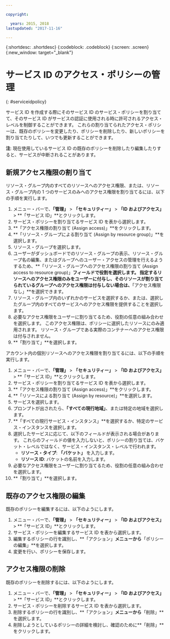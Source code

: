 ```yaml
---

copyright:

  years: 2015, 2018
lastupdated: "2017-11-16"

---
```


{:shortdesc: .shortdesc}
{:codeblock: .codeblock}
{:screen: .screen}
{:new_window: target="_blank"}

# サービス ID のアクセス・ポリシーの管理
{: #serviceidpolicy}

サービス ID を作成する際にそのサービス ID のサービス・ポリシーを割り当てて、そのサービス ID がサービスの認証に使用される時に許可されるアクセス・レベルを制御することができます。 これらの割り当てられたアクセス・ポリシーは、既存のポリシーを変更したり、ポリシーを削除したり、新しいポリシーを割り当てたりして、いつでも更新することができます。

**注**: 現在使用しているサービス ID の既存のポリシーを削除したり編集したりすると、サービスが中断されることがあります。

## 新規アクセス権限の割り当て

リソース・グループ内のすべてのリソースへのアクセス権限、または、リソース・グループ内の 1 つのサービスのみへのアクセス権限を割り当てるには、以下の手順を実行します。

1. メニュー・バーで、**「管理」** &gt; **「セキュリティー」** &gt; **「ID およびアクセス」** &gt; **「サービス ID」**とクリックします。
2. サービス・ポリシーを割り当てるサービス ID を表から選択します。
3. **「アクセス権限の割り当て (Assign access)」**をクリックします。
4. **「リソース・グループによる割り当て (Assign by resource group)」**を選択します。
5. リソース・グループを選択します。
6. ユーザーがダッシュボードでのリソース・グループの表示、リソース・グループ名の編集、またはグループへのユーザー・アクセスの管理を行えるようするため、**「リソース・グループへのアクセス権限の割り当て (Assign access to resource group)」**フィールドで役割を選択します。 指定するリソースへのアクセス権限のみをユーザーに付与し、そのリソースが割り当てられているグループへのアクセス権限は付与しない場合は、**「アクセス権限なし」**を選択できます。
7. リソース・グループ内のいずれかのサービスを選択するか、または、選択したグループ内のすべてのサービスへのアクセス権限を提供することを選択します。
8. 必要なアクセス権限をユーザーに割り当てるため、役割の任意の組み合わせを選択します。 このアクセス権限は、ポリシーに選択したリソースにのみ適用されます。 リソース・グループである実際のコンテナーへのアクセス権限は付与されません。
9. **「割り当て」**を選択します。

アカウント内の個別リソースへのアクセス権限を割り当てるには、以下の手順を実行します。

1. メニュー・バーで、**「管理」** &gt; **「セキュリティー」** &gt; **「ID およびアクセス」** &gt; **「サービス ID」**とクリックします。
2. サービス・ポリシーを割り当てるサービス ID を表から選択します。
3. **「アクセス権限の割り当て (Assign access)」**をクリックします。
4. **「リソースによる割り当て (Assign by resource)」**を選択します。
5. サービスを選択します。
6. プロンプトが出されたら、**「すべての現行地域」**、または特定の地域を選択します。
7. **「すべての現行サービス・インスタンス」**を選択するか、特定のサービス・インスタンスを選択します。
8. 選択したサービスに応じて、以下のフィールドが表示される場合があります。 これらのフィールドの値を入力しないと、ポリシーの割り当ては、バケット・レベルではなく、サービス・インスタンス・レベルで行われます。
    * **リソース・タイプ**: **「バケット」** を入力します。
    * **リソース ID**: バケットの名前を入力します。
9. 必要なアクセス権限をユーザーに割り当てるため、役割の任意の組み合わせを選択します。
10. **「割り当て」**を選択します。



## 既存のアクセス権限の編集

既存のポリシーを編集するには、以下のようにします。

1. メニュー・バーで、**「管理」** &gt; **「セキュリティー」** &gt; **「ID およびアクセス」** &gt; **「サービス ID」**とクリックします。
2. サービス・ポリシーを編集するサービス ID を表から選択します。
3. 編集するポリシーの行を識別し、**「アクション」**メニューから**「ポリシーの編集」**を選択します。
4. 変更を行い、ポリシーを保存します。

## アクセス権限の削除

既存のポリシーを削除するには、以下のようにします。

1. メニュー・バーで、**「管理」** &gt; **「セキュリティー」** &gt; **「ID およびアクセス」** &gt; **「サービス ID」**とクリックします。
2. サービス・ポリシーを削除するサービス ID を表から選択します。
3. 削除するポリシーの行を識別し、**「アクション」**メニューから**「削除」**を選択します。
4. 削除しようとしているポリシーの詳細を検討し、確認のために**「削除」**をクリックします。
